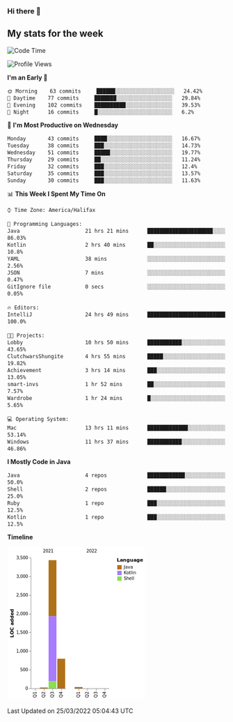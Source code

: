 ### Hi there 👋

## My stats for the week
<!--START_SECTION:waka-->
![Code Time](http://img.shields.io/badge/Code%20Time-121%20hrs%2020%20mins-blue)

![Profile Views](http://img.shields.io/badge/Profile%20Views-17-blue)

**I'm an Early 🐤** 

```text
🌞 Morning    63 commits     ██████░░░░░░░░░░░░░░░░░░░   24.42% 
🌆 Daytime    77 commits     ███████░░░░░░░░░░░░░░░░░░   29.84% 
🌃 Evening    102 commits    ██████████░░░░░░░░░░░░░░░   39.53% 
🌙 Night      16 commits     █░░░░░░░░░░░░░░░░░░░░░░░░   6.2%

```
📅 **I'm Most Productive on Wednesday** 

```text
Monday       43 commits     ████░░░░░░░░░░░░░░░░░░░░░   16.67% 
Tuesday      38 commits     ███░░░░░░░░░░░░░░░░░░░░░░   14.73% 
Wednesday    51 commits     █████░░░░░░░░░░░░░░░░░░░░   19.77% 
Thursday     29 commits     ██░░░░░░░░░░░░░░░░░░░░░░░   11.24% 
Friday       32 commits     ███░░░░░░░░░░░░░░░░░░░░░░   12.4% 
Saturday     35 commits     ███░░░░░░░░░░░░░░░░░░░░░░   13.57% 
Sunday       30 commits     ███░░░░░░░░░░░░░░░░░░░░░░   11.63%

```


📊 **This Week I Spent My Time On** 

```text
⌚︎ Time Zone: America/Halifax

💬 Programming Languages: 
Java                     21 hrs 21 mins      █████████████████████░░░░   86.03% 
Kotlin                   2 hrs 40 mins       ██░░░░░░░░░░░░░░░░░░░░░░░   10.8% 
YAML                     38 mins             ░░░░░░░░░░░░░░░░░░░░░░░░░   2.56% 
JSON                     7 mins              ░░░░░░░░░░░░░░░░░░░░░░░░░   0.47% 
GitIgnore file           0 secs              ░░░░░░░░░░░░░░░░░░░░░░░░░   0.05%

🔥 Editors: 
IntelliJ                 24 hrs 49 mins      █████████████████████████   100.0%

🐱‍💻 Projects: 
Lobby                    10 hrs 50 mins      ███████████░░░░░░░░░░░░░░   43.65% 
ClutchwarsShungite       4 hrs 55 mins       █████░░░░░░░░░░░░░░░░░░░░   19.82% 
Achievement              3 hrs 14 mins       ███░░░░░░░░░░░░░░░░░░░░░░   13.05% 
smart-invs               1 hr 52 mins        ██░░░░░░░░░░░░░░░░░░░░░░░   7.57% 
Wardrobe                 1 hr 24 mins        █░░░░░░░░░░░░░░░░░░░░░░░░   5.65%

💻 Operating System: 
Mac                      13 hrs 11 mins      █████████████░░░░░░░░░░░░   53.14% 
Windows                  11 hrs 37 mins      ███████████░░░░░░░░░░░░░░   46.86%

```

**I Mostly Code in Java** 

```text
Java                     4 repos             ████████████░░░░░░░░░░░░░   50.0% 
Shell                    2 repos             ██████░░░░░░░░░░░░░░░░░░░   25.0% 
Ruby                     1 repo              ███░░░░░░░░░░░░░░░░░░░░░░   12.5% 
Kotlin                   1 repo              ███░░░░░░░░░░░░░░░░░░░░░░   12.5%

```


**Timeline**

![Chart not found](https://raw.githubusercontent.com/lyndseyy/lyndseyy/main/charts/bar_graph.png) 


 Last Updated on 25/03/2022 05:04:43 UTC
<!--END_SECTION:waka-->
